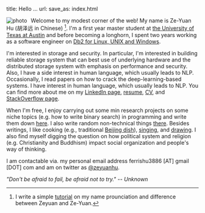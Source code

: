 title: Hello ...
url:
save_as: index.html

<!-- See: https://github.com/peterwittek/peterwittek.com/blob/master/content/pages/home.md on image-text arrangement -->
<img style="float:left; border-right:10px solid white; max-width: 40%" src="images/me2.jpg" alt="photo"/>Welcome to my modest corner of the web! My name is Ze-Yuan Hu (胡泽远 in Chinese) [^1]. 
I'm a first year master student at [the University of Texas at Austin](https://www.utexas.edu/) and 
before becoming a longhorn, I spent two years working as a 
software engineer on [Db2 for Linux, UNIX and Windows](http://www.ibm.com/analytics/us/en/technology/db2/). 

I'm interested in storage and security. In particular, I'm interested in building reliable storage system
that can best use of underlying hardware and the distributed storage system with emphasis on performance and security.
Also, I have a side interest in human language, which usually leads to NLP. Occasionally, I read papers on
how to crack the deep-learning-based systems. 
I have interest in human language, which usually leads to NLP.
You can find more about me on my [LinkedIn page](http://cn.linkedin.com/in/zhu45), 
[resume]({attach}/assets/zeyuan-hu-cv.pdf), [CV]({attach}/assets/zeyuan-hu-cv-long.pdf), and [StackOverflow page](https://stackoverflow.com/users/1460102/zack). 

When I'm free, I enjoy carrying out some min research projects on some niche topics (e.g. how to write binary search)
in programming and write them down [here](http://zhu45.org/blog2/). I also write random non-technical things [there](https://zeyuanhu.wordpress.com/). 
Besides writings, I like cooking (e.g., traditional 
[Beijing dish](https://en.wikipedia.org/wiki/Beijing_cuisine)), 
[singing]({filename}songs.md), and [drawing](https://ferrishu3886.deviantart.com/).
I also find myself digging the question on how political system and religion (e.g. Christianity and Buddhism) impact social organization and people's way of thinking.

I am contactable via. my personal email address ferrishu3886 [AT] gmail [DOT] com and
am on twitter as [@zeyuanhu](https://twitter.com/zeyuanhu). 

<!-- <img src="/images/me2.jpg" class="img-fluid" alt="me" style="height: auto; max-width: 50%"/> -->

_"Don't be afraid to fail, be afraid not to try." -- Unknown_

[^1]:  I write a simple [tutorial]({filename}name.md) on my name prounciation and difference between Zeyuan and Ze-Yuan.